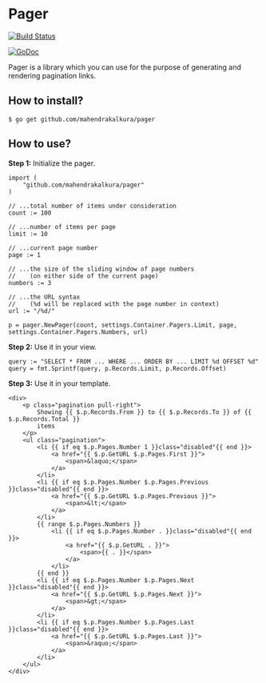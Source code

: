# Pager

[![Build Status](https://travis-ci.org/mahendrakalkura/pager.png?branch=master)](https://travis-ci.org/mahendrakalkura/pager)

[![GoDoc](https://godoc.org/github.com/mahendrakalkura/pager?status.svg)](https://godoc.org/github.com/mahendrakalkura/pager)

Pager is a library which you can use for the purpose of generating and rendering pagination links.

## How to install?

```
$ go get github.com/mahendrakalkura/pager
```

## How to use?

**Step 1:** Initialize the pager.

```
import (
    "github.com/mahendrakalkura/pager"
)

// ...total number of items under consideration
count := 100

// ...number of items per page
limit := 10

// ...current page number
page := 1

// ...the size of the sliding window of page numbers
//    (on either side of the current page)
numbers := 3

// ...the URL syntax
//    (%d will be replaced with the page number in context)
url := "/%d/"

p = pager.NewPager(count, settings.Container.Pagers.Limit, page, settings.Container.Pagers.Numbers, url)

```

**Step 2:** Use it in your view.

```
query := "SELECT * FROM ... WHERE ... ORDER BY ... LIMIT %d OFFSET %d"
query = fmt.Sprintf(query, p.Records.Limit, p.Records.Offset)
```

**Step 3:** Use it in your template.

```
<div>
    <p class="pagination pull-right">
        Showing {{ $.p.Records.From }} to {{ $.p.Records.To }} of {{ $.p.Records.Total }}
        items
    </p>
    <ul class="pagination">
        <li {{ if eq $.p.Pages.Number 1 }}class="disabled"{{ end }}>
            <a href="{{ $.p.GetURL $.p.Pages.First }}">
                <span>&laquo;</span>
            </a>
        </li>
        <li {{ if eq $.p.Pages.Number $.p.Pages.Previous }}class="disabled"{{ end }}>
            <a href="{{ $.p.GetURL $.p.Pages.Previous }}">
                <span>&lt;</span>
            </a>
        </li>
        {{ range $.p.Pages.Numbers }}
            <li {{ if eq $.p.Pages.Number . }}class="disabled"{{ end }}>
                <a href="{{ $.p.GetURL . }}">
                    <span>{{ . }}</span>
                </a>
            </li>
        {{ end }}
        <li {{ if eq $.p.Pages.Number $.p.Pages.Next }}class="disabled"{{ end }}>
            <a href="{{ $.p.GetURL $.p.Pages.Next }}">
                <span>&gt;</span>
            </a>
        </li>
        <li {{ if eq $.p.Pages.Number $.p.Pages.Last }}class="disabled"{{ end }}>
            <a href="{{ $.p.GetURL $.p.Pages.Last }}">
                <span>&raquo;</span>
            </a>
        </li>
    </ul>
</div>
```
